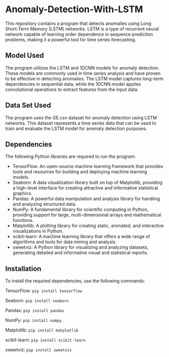 # Anomaly-Detection-With-LSTM

This repository contains a program that detects anomalies using Long Short-Term Memory (LSTM) networks. LSTM is a type of recurrent neural network capable of learning order dependence in sequence prediction problems, making it a powerful tool for time series forecasting.

## Model Used
The program utilizes the LSTM and 1DCNN models for anomaly detection. These models are commonly used in time series analysis and have proven to be effective in detecting anomalies. The LSTM model captures long-term dependencies in sequential data, while the 1DCNN model applies convolutional operations to extract features from the input data.

## Data Set Used
The program uses the GE.csv dataset for anomaly detection using LSTM networks. This dataset represents a time series data that can be used to train and evaluate the LSTM model for anomaly detection purposes.

## Dependencies
The following Python libraries are required to run the program:

- TensorFlow: An open-source machine learning framework that provides tools and resources for building and deploying machine learning models.
- Seaborn: A data visualization library built on top of Matplotlib, providing a high-level interface for creating attractive and informative statistical graphics.
- Pandas: A powerful data manipulation and analysis library for handling and analyzing structured data.
- NumPy: A fundamental library for scientific computing in Python, providing support for large, multi-dimensional arrays and mathematical functions.
- Matplotlib: A plotting library for creating static, animated, and interactive visualizations in Python.
- scikit-learn: A machine learning library that offers a wide range of algorithms and tools for data mining and analysis.
- sweetviz: A Python library for visualizing and analyzing datasets, generating detailed and informative visual and statistical reports.

## Installation
To install the required dependencies, use the following commands:

TensorFlow: `pip install tensorflow`

Seaborn: `pip install seaborn`

Pandas: `pip install pandas`

NumPy: `pip install numpy`

Matplotlib: `pip install matplotlib`

scikit-learn: `pip install scikit-learn`

sweetviz: `pip install sweetviz`